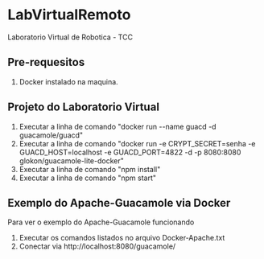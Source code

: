 # LabVirtualRemoto
Laboratorio Virtual de Robotica - TCC

## Pre-requesitos
1. Docker instalado na maquina.

## Projeto do Laboratorio Virtual
1. Executar a linha de comando "docker run --name guacd -d guacamole/guacd"
2. Executar a linha de comando "docker run -e CRYPT_SECRET=senha -e GUACD_HOST=localhost -e GUACD_PORT=4822 -d -p 8080:8080 glokon/guacamole-lite-docker"
3. Executar a linha de comando "npm install"
4. Executar a linha de comando "npm start"

## Exemplo do Apache-Guacamole via Docker

Para ver o exemplo do Apache-Guacamole funcionando

1. Executar os comandos listados no arquivo Docker-Apache.txt
2. Conectar via http://localhost:8080/guacamole/
